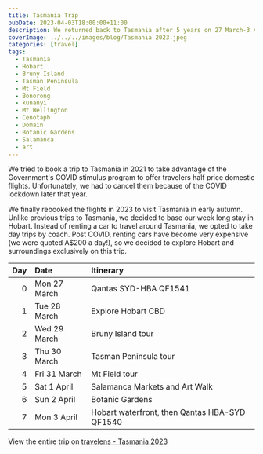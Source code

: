```yaml
---
title: Tasmania Trip
pubDate: 2023-04-03T18:00:00+11:00
description: We returned back to Tasmania after 5 years on 27 March-3 April 2023 to discover what has changed since the COVID lockdown.
coverImage: ../../../images/blog/Tasmania 2023.jpeg
categories: [travel]
tags:
  - Tasmania
  - Hobart
  - Bruny Island
  - Tasman Peninsula
  - Mt Field
  - Bonorong
  - kunanyi
  - Mt Wellington
  - Cenotaph
  - Domain
  - Botanic Gardens
  - Salamanca
  - art
---
```


We tried to book a trip to Tasmania in 2021 to take advantage of the Government's COVID stimulus program to offer travelers half price domestic flights. Unfortunately, we had to cancel them because of the COVID lockdown later that year.

We finally rebooked the flights in 2023 to visit Tasmania in early autumn. Unlike previous trips to Tasmania, we decided to base our week long stay in Hobart. Instead of renting a car to travel around Tasmania, we opted to take day trips by coach. Post COVID, renting cars have become very expensive (we were quoted A$200 a day!), so we decided to explore Hobart and surroundings exclusively on this trip.

| Day | Date         | Itinerary                                     |
| --: | :----------- | :-------------------------------------------- |
|   0 | Mon 27 March | Qantas SYD-HBA QF1541                         |
|   1 | Tue 28 March | Explore Hobart CBD                            |
|   2 | Wed 29 March | Bruny Island tour                             |
|   3 | Thu 30 March | Tasman Peninsula tour                         |
|   4 | Fri 31 March | Mt Field tour                                 |
|   5 | Sat 1 April  | Salamanca Markets and Art Walk                |
|   6 | Sun 2 April  | Botanic Gardens                               |
|   7 | Mon 3 April  | Hobart waterfront, then Qantas HBA-SYD QF1540 |

View the entire trip on [travelens - Tasmania 2023](https://travelens.github.io/tasmania-2023/index.html)
